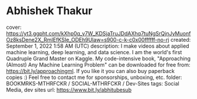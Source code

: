 # Abhishek Thakur

cover: https://yt3.ggpht.com/kXhp0q_y7W_KDSjaTruJDdAXhq7tuNgSrQjnJyMuonfOz8ksDene2X_RmIEfKSIe_ODEh9UIaw=s900-c-k-c0x00ffffff-no-rj
created: September 1, 2022 1:58 AM (UTC)
description: I make videos about applied machine learning, deep learning, and data science. I am the world's first Quadruple Grand Master on Kaggle.  My code-intensive book, "Approaching (Almost) Any Machine Learning Problem" can be downloaded for free from: https://bit.ly/approachingml. If you like it you can also buy paperback copies :)  Feel free to contact me for sponsorships, unboxing, etc.
folder: BOOKMRKS-MTHRFCKR / SOCIAL-MTHRFCKR / Dev-Sites
tags: Social Media, dev sites
url: https://www.bit.ly/abhitubesub